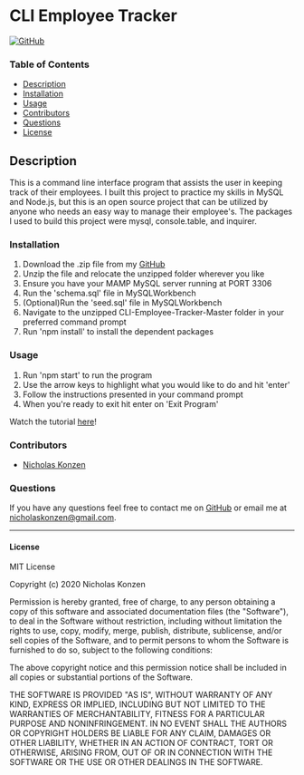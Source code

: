 # CLI Employee Tracker
[![GitHub](https://img.shields.io/github/license/NTKonzen/README-Generator)](#license)

### Table of Contents
* [Description](#description)
* [Installation](#installation)
* [Usage](#usage)
* [Contributors](#contributors) 
* [Questions](#questions)
* [License](#license)

## Description ##

This is a command line interface program that assists the user in keeping track of their employees. I built this project to practice my skills in MySQL and Node.js, but this is an open source project that can be utilized by anyone who needs an easy way to manage their employee's. The packages I used to build this project were mysql, console.table, and inquirer. 

### Installation ###

1. Download the .zip file from my [GitHub](https://github.com/NTKonzen/CLI-Employee-Tracker)
1. Unzip the file and relocate the unzipped folder wherever you like
1. Ensure you have your MAMP MySQL server running at PORT 3306
1. Run the 'schema.sql' file in MySQLWorkbench
1. (Optional)Run the 'seed.sql' file in MySQLWorkbench
1. Navigate to the unzipped CLI-Employee-Tracker-Master folder in your preferred command prompt
1. Run 'npm install' to install the dependent packages 

### Usage

1. Run 'npm start' to run the program
1. Use the arrow keys to highlight what you would like to do and hit 'enter'
1. Follow the instructions presented in your command prompt
1. When you're ready to exit hit enter on 'Exit Program'

Watch the tutorial [here](https://youtu.be/P8-wGqVaaqc)!

### Contributors

* [Nicholas Konzen](https://github.com/NTKonzen)

### Questions
If you have any questions feel free to contact me on [GitHub](https://github.com/NTKonzen) or email me at nicholaskonzen@gmail.com.

---
#### License

MIT License

Copyright (c) 2020 Nicholas Konzen

Permission is hereby granted, free of charge, to any person obtaining a copy
of this software and associated documentation files (the "Software"), to deal
in the Software without restriction, including without limitation the rights
to use, copy, modify, merge, publish, distribute, sublicense, and/or sell
copies of the Software, and to permit persons to whom the Software is
furnished to do so, subject to the following conditions:

The above copyright notice and this permission notice shall be included in all
copies or substantial portions of the Software.

THE SOFTWARE IS PROVIDED "AS IS", WITHOUT WARRANTY OF ANY KIND, EXPRESS OR
IMPLIED, INCLUDING BUT NOT LIMITED TO THE WARRANTIES OF MERCHANTABILITY,
FITNESS FOR A PARTICULAR PURPOSE AND NONINFRINGEMENT. IN NO EVENT SHALL THE
AUTHORS OR COPYRIGHT HOLDERS BE LIABLE FOR ANY CLAIM, DAMAGES OR OTHER
LIABILITY, WHETHER IN AN ACTION OF CONTRACT, TORT OR OTHERWISE, ARISING FROM,
OUT OF OR IN CONNECTION WITH THE SOFTWARE OR THE USE OR OTHER DEALINGS IN THE
SOFTWARE.
